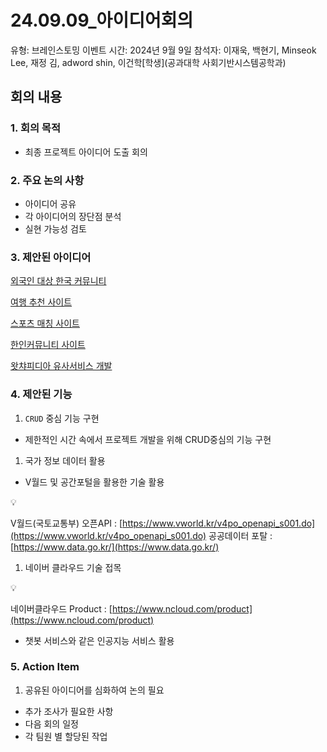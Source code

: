 # 24.09.09_아이디어회의

유형: 브레인스토밍
이벤트 시간: 2024년 9월 9일
참석자: 이재욱, 백현기, Minseok Lee, 재정 김, adword shin, 이건학[학생](공과대학 사회기반시스템공학과) ‍

## 회의 내용

### 1. 회의 목적

- 최종 프로젝트 아이디어 도출 회의

### 2. 주요 논의 사항

- 아이디어 공유
- 각 아이디어의 장단점 분석
- 실현 가능성 검토

### 3. 제안된 아이디어

[외국인 대상 한국 커뮤니티](24%2009%2009_%E1%84%8B%E1%85%A1%E1%84%8B%E1%85%B5%E1%84%83%E1%85%B5%E1%84%8B%E1%85%A5%E1%84%92%E1%85%AC%E1%84%8B%E1%85%B4%20889ea868de0d400fb6fbfca64abd4872/%E1%84%8B%E1%85%AC%E1%84%80%E1%85%AE%E1%86%A8%E1%84%8B%E1%85%B5%E1%86%AB%20%E1%84%83%E1%85%A2%E1%84%89%E1%85%A1%E1%86%BC%20%E1%84%92%E1%85%A1%E1%86%AB%E1%84%80%E1%85%AE%E1%86%A8%20%E1%84%8F%E1%85%A5%E1%84%86%E1%85%B2%E1%84%82%E1%85%B5%E1%84%90%E1%85%B5%20998164f745d747259f622c037f028849.md)

[여행 추천 사이트](24%2009%2009_%E1%84%8B%E1%85%A1%E1%84%8B%E1%85%B5%E1%84%83%E1%85%B5%E1%84%8B%E1%85%A5%E1%84%92%E1%85%AC%E1%84%8B%E1%85%B4%20889ea868de0d400fb6fbfca64abd4872/%E1%84%8B%E1%85%A7%E1%84%92%E1%85%A2%E1%86%BC%20%E1%84%8E%E1%85%AE%E1%84%8E%E1%85%A5%E1%86%AB%20%E1%84%89%E1%85%A1%E1%84%8B%E1%85%B5%E1%84%90%E1%85%B3%206308d392f90144c79f8f93ed6050d69c.md)

[스포츠 매칭 사이트](24%2009%2009_%E1%84%8B%E1%85%A1%E1%84%8B%E1%85%B5%E1%84%83%E1%85%B5%E1%84%8B%E1%85%A5%E1%84%92%E1%85%AC%E1%84%8B%E1%85%B4%20889ea868de0d400fb6fbfca64abd4872/%E1%84%89%E1%85%B3%E1%84%91%E1%85%A9%E1%84%8E%E1%85%B3%20%E1%84%86%E1%85%A2%E1%84%8E%E1%85%B5%E1%86%BC%20%E1%84%89%E1%85%A1%E1%84%8B%E1%85%B5%E1%84%90%E1%85%B3%20c489385ee2d04bac8c077413de73539e.md)

[한인커뮤니티 사이트](24%2009%2009_%E1%84%8B%E1%85%A1%E1%84%8B%E1%85%B5%E1%84%83%E1%85%B5%E1%84%8B%E1%85%A5%E1%84%92%E1%85%AC%E1%84%8B%E1%85%B4%20889ea868de0d400fb6fbfca64abd4872/%E1%84%92%E1%85%A1%E1%86%AB%E1%84%8B%E1%85%B5%E1%86%AB%E1%84%8F%E1%85%A5%E1%84%86%E1%85%B2%E1%84%82%E1%85%B5%E1%84%90%E1%85%B5%20%E1%84%89%E1%85%A1%E1%84%8B%E1%85%B5%E1%84%90%E1%85%B3%20d4bdc6bc43fd4fe38684db97a769d078.md)

[왓챠피디아 유사서비스 개발](24%2009%2009_%E1%84%8B%E1%85%A1%E1%84%8B%E1%85%B5%E1%84%83%E1%85%B5%E1%84%8B%E1%85%A5%E1%84%92%E1%85%AC%E1%84%8B%E1%85%B4%20889ea868de0d400fb6fbfca64abd4872/%E1%84%8B%E1%85%AA%E1%86%BA%E1%84%8E%E1%85%A3%E1%84%91%E1%85%B5%E1%84%83%E1%85%B5%E1%84%8B%E1%85%A1%20%E1%84%8B%E1%85%B2%E1%84%89%E1%85%A1%E1%84%89%E1%85%A5%E1%84%87%E1%85%B5%E1%84%89%E1%85%B3%20%E1%84%80%E1%85%A2%E1%84%87%E1%85%A1%E1%86%AF%203e5653d974a446f88a1f852fc07b8ce0.md)

### 4. 제안된 기능

1. `CRUD` 중심 기능 구현
- 제한적인 시간 속에서 프로젝트 개발을 위해 CRUD중심의 기능 구현
1. 국가 정보 데이터 활용
- V월드 및 공간포털을 활용한 기술 활용

<aside>
💡

V월드(국토교통부) 오픈API : [https://www.vworld.kr/v4po_openapi_s001.do](https://www.vworld.kr/v4po_openapi_s001.do)
공공데이터 포탈 : [https://www.data.go.kr/](https://www.data.go.kr/)

</aside>

1. 네이버 클라우드 기술 접목

<aside>
💡

네이버클라우드 Product : [https://www.ncloud.com/product](https://www.ncloud.com/product)

</aside>

- 챗봇 서비스와 같은 인공지능 서비스 활용

### 5. Action Item

1. 공유된 아이디어를 심화하여 논의 필요 
- 추가 조사가 필요한 사항
- 다음 회의 일정
- 각 팀원 별 할당된 작업